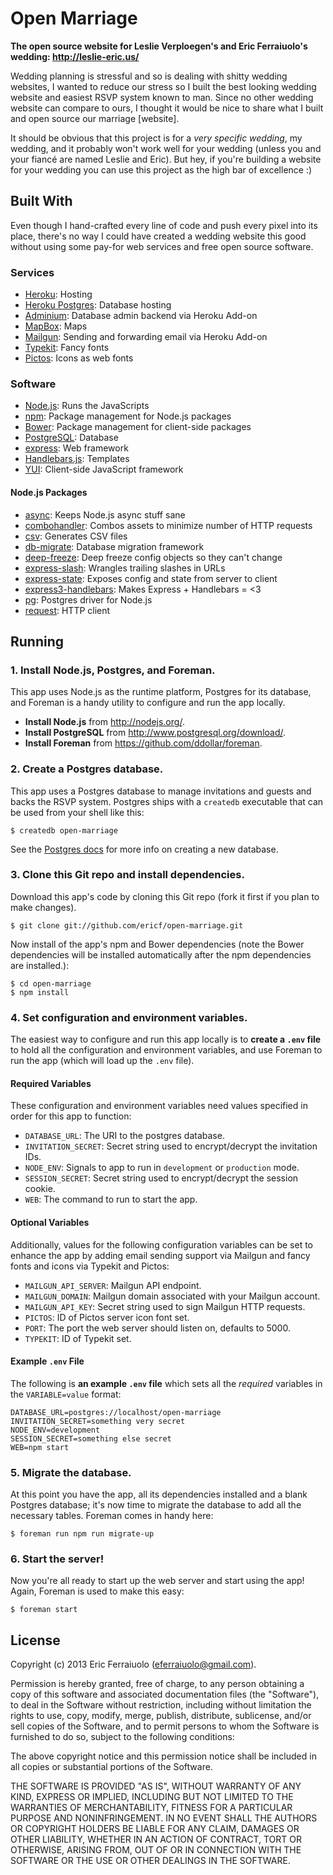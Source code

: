 Open Marriage
=============

**The open source website for Leslie Verploegen's and Eric Ferraiuolo's wedding:
<http://leslie-eric.us/>**

Wedding planning is stressful and so is dealing with shitty wedding websites,
I wanted to reduce our stress so I built the best looking wedding website and
easiest RSVP system known to man. Since no other wedding website can compare to
ours, I thought it would be nice to share what I built and open source our
marriage [website].

It should be obvious that this project is for a *very specific wedding*, my
wedding, and it probably won't work well for your wedding (unless you and your
fiancé are named Leslie and Eric). But hey, if you're building a website for
your wedding you can use this project as the high bar of excellence :)


Built With
----------

Even though I hand-crafted every line of code and push every pixel into its
place, there's no way I could have created a wedding website this good without
using some pay-for web services and free open source software.

### Services

* [Heroku][]: Hosting
* [Heroku Postgres][]: Database hosting
* [Adminium][]: Database admin backend via Heroku Add-on
* [MapBox][]: Maps
* [Mailgun][]: Sending and forwarding email via Heroku Add-on
* [Typekit][]: Fancy fonts
* [Pictos][]: Icons as web fonts

### Software

* [Node.js][]: Runs the JavaScripts
* [npm][]: Package management for Node.js packages
* [Bower][]: Package management for client-side packages
* [PostgreSQL][]: Database
* [express][]: Web framework
* [Handlebars.js][]: Templates
* [YUI][]: Client-side JavaScript framework

#### Node.js Packages

* [async][]: Keeps Node.js async stuff sane
* [combohandler][]: Combos assets to minimize number of HTTP requests
* [csv][]: Generates CSV files
* [db-migrate][]: Database migration framework
* [deep-freeze][]: Deep freeze config objects so they can't change
* [express-slash][]: Wrangles trailing slashes in URLs
* [express-state][]: Exposes config and state from server to client
* [express3-handlebars][]: Makes Express + Handlebars = <3
* [pg][]: Postgres driver for Node.js
* [request][]: HTTP client


[Heroku]: http://heroku.com/
[Heroku Postgres]: http://postgres.heroku.com/
[Adminium]: https://www.adminium.io/
[MapBox]: https://www.mapbox.com/
[Mailgun]: http://www.mailgun.com/
[Typekit]: https://typekit.com/
[Pictos]: http://pictos.cc/server/

[Node.js]: http://nodejs.org/
[npm]: https://npmjs.org/
[Bower]: http://bower.io/
[PostgreSQL]: http://www.postgresql.org/
[express]: http://expressjs.com/
[Handlebars.js]: http://handlebarsjs.com/
[YUI]: http://yuilibrary.com/

[async]: https://github.com/caolan/async
[combohandler]: https://github.com/rgrove/combohandler
[csv]: http://www.adaltas.com/projects/node-csv/
[db-migrate]: https://github.com/kunklejr/node-db-migrate
[deep-freeze]: https://github.com/substack/deep-freeze
[express-slash]: https://github.com/ericf/express-slash
[express-state]: https://github.com/yahoo/express-state
[express3-handlebars]: https://github.com/ericf/express3-handlebars
[pg]: https://github.com/brianc/node-postgres
[request]: https://github.com/mikeal/request


Running
-------

### 1. Install Node.js, Postgres, and Foreman.

This app uses Node.js as the runtime platform, Postgres for its database, and
Foreman is a handy utility to configure and run the app locally.

* __Install Node.js__ from <http://nodejs.org/>.
* __Install PostgreSQL__ from <http://www.postgresql.org/download/>.
* __Install Foreman__ from <https://github.com/ddollar/foreman>.

### 2. Create a Postgres database.

This app uses a Postgres database to manage invitations and guests and backs the
RSVP system. Postgres ships with a `createdb` executable that can be used from
your shell like this:

```shell
$ createdb open-marriage
```

See the [Postgres docs][pg-createdb] for more info on creating a new database.

### 3. Clone this Git repo and install dependencies.

Download this app's code by cloning this Git repo (fork it first if you plan to
make changes).

```shell
$ git clone git://github.com/ericf/open-marriage.git
```

Now install of the app's npm and Bower dependencies (note the Bower dependencies
will be installed automatically after the npm dependencies are installed.):

```shell
$ cd open-marriage
$ npm install
```

### 4. Set configuration and environment variables.

The easiest way to configure and run this app locally is to **create a `.env`
file** to hold all the configuration and environment variables, and use Foreman
to run the app (which will load up the `.env` file).

#### Required Variables

These configuration and environment variables need values specified in order for
this app to function:

* `DATABASE_URL`: The URI to the postgres database.
* `INVITATION_SECRET`: Secret string used to encrypt/decrypt the invitation IDs.
* `NODE_ENV`: Signals to app to run in `development` or `production` mode.
* `SESSION_SECRET`: Secret string used to encrypt/decrypt the session cookie.
* `WEB`: The command to run to start the app.

#### Optional Variables

Additionally, values for the following configuration variables can be set to
enhance the app by adding email sending support via Mailgun and fancy fonts and
icons via Typekit and Pictos:

* `MAILGUN_API_SERVER`: Mailgun API endpoint.
* `MAILGUN_DOMAIN`: Mailgun domain associated with your Mailgun account.
* `MAILGUN_API_KEY`: Secret string used to sign Mailgun HTTP requests.
* `PICTOS`: ID of Pictos server icon font set.
* `PORT`: The port the web server should listen on, defaults to 5000.
* `TYPEKIT`: ID of Typekit set.

#### Example `.env` File

The following is **an example `.env` file** which sets all the _required_
variables in the `VARIABLE=value` format:

```
DATABASE_URL=postgres://localhost/open-marriage
INVITATION_SECRET=something very secret
NODE_ENV=development
SESSION_SECRET=something else secret
WEB=npm start
```

### 5. Migrate the database.

At this point you have the app, all its dependencies installed and a blank
Postgres database; it's now time to migrate the database to add all the
necessary tables. Foreman comes in handy here:

```shell
$ foreman run npm run migrate-up
```

### 6. Start the server!

Now you're all ready to start up the web server and start using the app! Again,
Foreman is used to make this easy:

```shell
$ foreman start
```


[pg-createdb]: http://www.postgresql.org/docs/9.3/static/manage-ag-createdb.html


License
-------

Copyright (c) 2013 Eric Ferraiuolo (eferraiuolo@gmail.com).

Permission is hereby granted, free of charge, to any person obtaining a copy of
this software and associated documentation files (the "Software"), to deal in
the Software without restriction, including without limitation the rights to
use, copy, modify, merge, publish, distribute, sublicense, and/or sell copies of
the Software, and to permit persons to whom the Software is furnished to do so,
subject to the following conditions:

The above copyright notice and this permission notice shall be included in all
copies or substantial portions of the Software.

THE SOFTWARE IS PROVIDED "AS IS", WITHOUT WARRANTY OF ANY KIND, EXPRESS OR
IMPLIED, INCLUDING BUT NOT LIMITED TO THE WARRANTIES OF MERCHANTABILITY, FITNESS
FOR A PARTICULAR PURPOSE AND NONINFRINGEMENT. IN NO EVENT SHALL THE AUTHORS OR
COPYRIGHT HOLDERS BE LIABLE FOR ANY CLAIM, DAMAGES OR OTHER LIABILITY, WHETHER
IN AN ACTION OF CONTRACT, TORT OR OTHERWISE, ARISING FROM, OUT OF OR IN
CONNECTION WITH THE SOFTWARE OR THE USE OR OTHER DEALINGS IN THE SOFTWARE.
